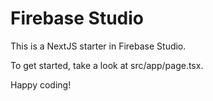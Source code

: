 # Firebase Studio

This is a NextJS starter in Firebase Studio.

To get started, take a look at src/app/page.tsx.

Happy coding!
